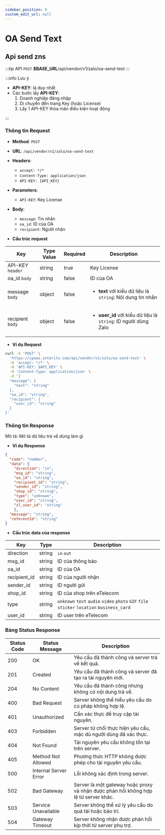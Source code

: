 ```yaml
---
sidebar_position: 8
custom_edit_url: null
---
```


# OA Send Text

## Api send zns  

:::tip API
  `POST` __$BASE_URL__/api/vendor/v1/zalo/oa-send-text
:::

:::info Lưu ý 

  - __API-KEY__: là duy nhất
  - Các bước lấy __API-KEY__: 
    1. Doanh nghiệp đăng nhập
    2. Di chuyển đến trang Key (hoặc License)
    3. Lấy 1 API-KEY thỏa mãn điều kiện hoạt động

:::

### Thông tin Request

- **Method**: `POST`
- **URL**: `/api/vendor/v1/zalo/oa-send-text`
- **Headers**: 
  - `accept: */*`
  - `Content-Type: application/json`
  - `API-KEY: {API_KEY}`
- **Parameters**:
  - `API-KEY`: Key License
- **Body**:
  - `message`: Tin nhắn
  - `oa_id`: ID của OA
  - `recipient`: Người nhận

- **Cấu trúc request**

| Key          | Type Value            |     Required    | Description   |
|------------- |-----------------------|-----------------|---------------               |
| API-KEY `header`       | string                | true            |    Key License         |
| oa_id `body`         | string                | false            |     ID của OA          |
| message `body`         | object                | false            |      <ul><li>**text** với kiểu dữ liệu là `string`: Nội dung tin nhắn</li></ul>          |
| recipient `body`        | object          | false            |    <ul><li> **user_id** với kiểu dữ liệu là `string`: ID người dùng Zalo</li></ul>           |

- **Ví dụ Request**

```bash
curl -X 'POST' \
  'https://cpaas.interits.com/api/vendor/v1/zalo/oa-send-text' \
  -H 'accept: */*' \
  -H 'API-KEY: $API_KEY' \
  -H 'Content-Type: application/json' \
  -d '{
  "message": {
    "text": "string"
  },
  "oa_id": "string",
  "recipient": {
    "user_id": "string"
  }
}'
```

### Thông tin Response

Mô tả: Mô tả dữ liệu trả về dùng làm gì 

- **Ví dụ Response**

```json
{
  "code": "number",
  "data": {
    "direction": "in",
    "msg_id": "string",
    "oa_id": "string",
    "recipient_id": "string",
    "sender_id": "string",
    "shop_id": "string",
    "type": "unknown",
    "user_id": "string",
    "zl_user_id": "string"
    },
  "message": "string",
  "referentId": "string"
}
```

- **Cấu trúc data của response**

| Key          | Type            |    Description       |
|------------- |-----------------|-------------------|
| direction     | string          |    `in` `out`   |
| msg_id     | string          |    ID của thông báo   |
| oa_id     | string          |     ID của OA   |
| recipient_id     | string          |    ID của người nhận   |
| sender_id     | string          |    ID người gửi   |
| shop_id     | string          |    ID của shop trên eTelecom   |
| type     | string          |    `unknown` `text` `audio` `video` `photo` `GIF` `file`  `sticker`  `location`  `business_card`   |
| user_id     | string          |    ID user trên eTelecom   |


### Bảng Status Response

| Status Code | Status Message            | Description                                                                 |
|-------------|---------------------------|-----------------------------------------------------------------------------|
| 200         | OK                        | Yêu cầu đã thành công và server trả về kết quả.                           |
| 201         | Created                   | Yêu cầu đã thành công và server đã tạo ra tài nguyên mới.                  |
| 204         | No Content                | Yêu cầu đã thành công nhưng không có nội dung trả về.                      |
| 400         | Bad Request               | Server không thể hiểu yêu cầu do cú pháp không hợp lệ.                    |
| 401         | Unauthorized              | Cần xác thực để truy cập tài nguyên.                                       |
| 403         | Forbidden                 | Server từ chối thực hiện yêu cầu, mặc dù người dùng đã xác thực.           |
| 404         | Not Found                 | Tài nguyên yêu cầu không tồn tại trên server.                              |
| 405         | Method Not Allowed         | Phương thức HTTP không được phép cho tài nguyên yêu cầu.                   |
| 500         | Internal Server Error     | Lỗi không xác định trong server.                                            |
| 502         | Bad Gateway               | Server là một gateway hoặc proxy và nhận được phản hồi không hợp lệ từ server khác. |
| 503         | Service Unavailable       | Server không thể xử lý yêu cầu do quá tải hoặc bảo trì.                    |
| 504         | Gateway Timeout           | Server không nhận được phản hồi kịp thời từ server phụ trợ.                |



